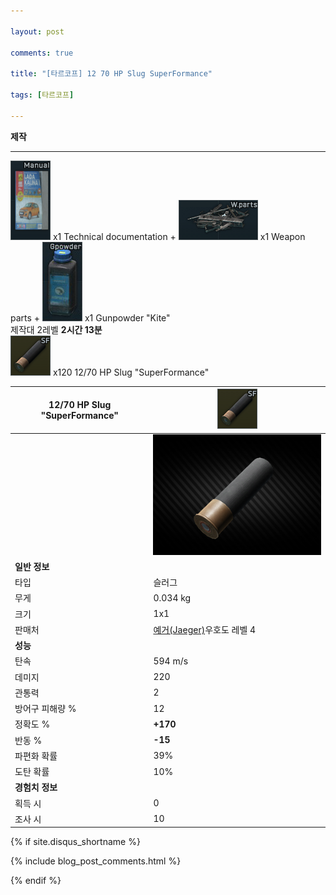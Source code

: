 ```yaml
---

layout: post

comments: true

title: "[타르코프] 12 70 HP Slug SuperFormance"

tags: [타르코프]

---
```


**제작**
_ _ _
![Technical documentation](assets/image/tarkov/material/Lada_manual_icon.png) x1 Technical documentation + ![Weapon parts](assets/image/tarkov/material/WeaponPartsIcon.png) x1 Weapon parts + ![Gunpowder "Kite"](assets/image/tarkov/material/Gunpowder_Icon.png) x1 Gunpowder "Kite"  
제작대 2레벨 **2시간 13분**  
![12/70 HP Slug "SuperFormance"](assets/image/tarkov/bullet/12-70_HP_SF_icon.png) x120 12/70 HP Slug "SuperFormance"

|12/70 HP Slug "SuperFormance"|![12/70 HP Slug "SuperFormance"](/assets/image/tarkov/bullet/12-70_HP_SF_icon.png)|
|--|--|
||![12/70 HP Slug "SuperFormance"](/assets/image/tarkov/bullet/12-70_HP_SF.png)|
|**일반 정보**|
|타입|슬러그|
|무게|0.034 kg|
|크기|1x1|
|판매처|[예거(Jaeger)](https://)우호도 레벨 4|
|**성능**|
|탄속|594 m/s|
|데미지|220|
|관통력|2|
|방어구 피해량 %|12|
|정확도 %|**+170**|
|반동 %|**-15**|
|파편화 확률|39%|
|도탄 확률|10%|
|**경험치 정보**|
|획득 시|0|
|조사 시|10|

{% if site.disqus_shortname %}

<div class="comments">

  {% include blog_post_comments.html %}

</div>

{% endif %}



<div id="disqus_thread"></div>